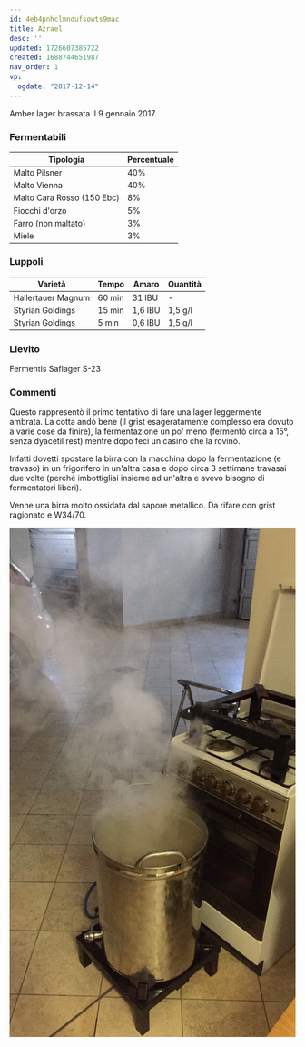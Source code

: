 ```yaml
---
id: 4eb4pnhclmndufsowts9mac
title: Azrael
desc: ''
updated: 1726607385722
created: 1688744651987
nav_order: 1
vp:
  ogdate: "2017-12-14"
---
```

Amber lager brassata il 9 gennaio 2017.

### Fermentabili

| Tipologia                  | Percentuale |
|----------------------------|-------------|
| Malto Pilsner              | 40%         |
| Malto Vienna               | 40%         |
| Malto Cara Rosso (150 Ebc) | 8%          |
| Fiocchi d'orzo             | 5%          |
| Farro (non maltato)        | 3%          |
| Miele                      | 3%          |

### Luppoli

| Varietà            | Tempo  | Amaro   | Quantità |
|--------------------|--------|---------|----------|
| Hallertauer Magnum | 60 min | 31 IBU  | -        |
| Styrian Goldings   | 15 min | 1,6 IBU | 1,5 g/l  |
| Styrian Goldings   | 5 min  | 0,6 IBU | 1,5 g/l  |

### Lievito

Fermentis Saflager S-23

### Commenti

Questo rappresentò il primo tentativo di fare una lager leggermente ambrata. La cotta andò bene (il grist esageratamente complesso era dovuto a varie cose da finire), la fermentazione un po' meno (fermentò circa a 15°, senza dyacetil rest) mentre dopo feci un casino che la rovinò.

Infatti dovetti spostare la birra con la macchina dopo la fermentazione (e travaso) in un frigorifero in un'altra casa e dopo circa 3 settimane travasai due volte (perché imbottigliai insieme ad un'altra e avevo bisogno di fermentatori liberi).

Venne una birra molto ossidata dal sapore metallico. Da rifare con grist ragionato e W34/70.

![image](./assets/images/cottaAzrael.jpg)
